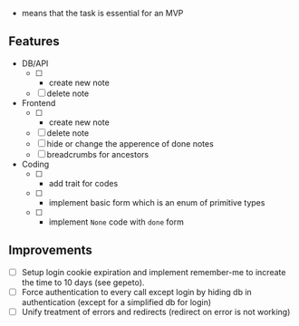 * means that the task is essential for an MVP

Features
--------

- DB/API
  - [ ] * create new note
  - [ ] delete note
- Frontend
  - [ ] * create new note
  - [ ] delete note
  - [ ] hide or change the apperence of done notes
  - [ ] breadcrumbs for ancestors
- Coding
  - [ ] * add trait for codes
  - [ ] * implement basic form which is an enum of primitive types
  - [ ] * implement `None` code with `done` form

Improvements
------------

- [ ] Setup login cookie expiration and implement remember-me to increate the time to 10 days (see gepeto).
- [ ] Force authentication to every call except login by hiding db in authentication (except for a simplified db for login)
- [ ] Unify treatment of errors and redirects (redirect on error is not working)
